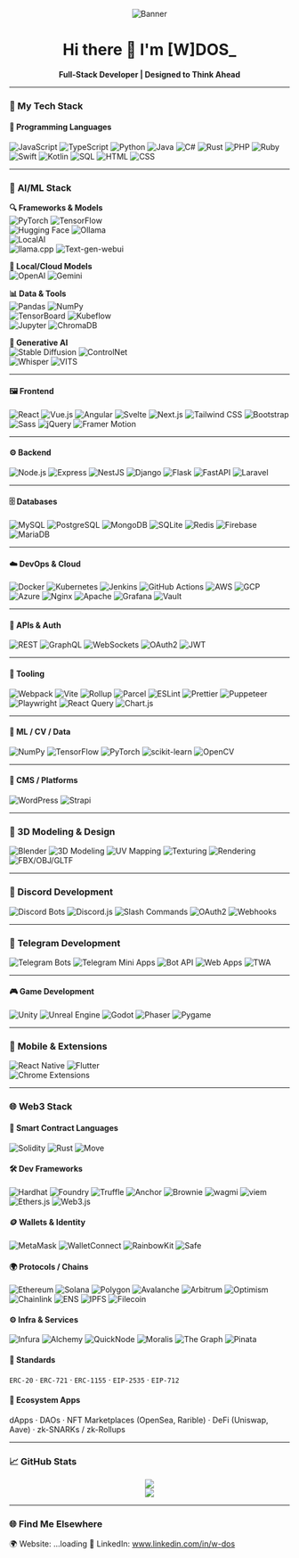 <p align="center">
  <img src="https://i.ibb.co/8DYJFQTh/WDOS-Banner.png" alt="Banner" />
</p>

<h1 align="center">Hi there 👋 I'm [W]DOS_</h1>

<p align="center">
  <b>Full-Stack Developer | Designed to Think Ahead</b>
</p>

---

### 🚀 My Tech Stack

#### 🧠 Programming Languages  
![JavaScript](https://img.shields.io/badge/-JavaScript-F7DF1E?style=flat&logo=javascript&logoColor=black)
![TypeScript](https://img.shields.io/badge/-TypeScript-3178C6?style=flat&logo=typescript&logoColor=white)
![Python](https://img.shields.io/badge/-Python-3776AB?style=flat&logo=python&logoColor=white)
![Java](https://img.shields.io/badge/-Java-007396?style=flat&logo=java&logoColor=white)
![C#](https://img.shields.io/badge/-CSharp-239120?style=flat&logo=c-sharp&logoColor=white)
![Rust](https://img.shields.io/badge/-Rust-000000?style=flat&logo=rust&logoColor=white)
![PHP](https://img.shields.io/badge/-PHP-777BB4?style=flat&logo=php&logoColor=white)
![Ruby](https://img.shields.io/badge/-Ruby-CC342D?style=flat&logo=ruby&logoColor=white)
![Swift](https://img.shields.io/badge/-Swift-FA7343?style=flat&logo=swift&logoColor=white)
![Kotlin](https://img.shields.io/badge/-Kotlin-7F52FF?style=flat&logo=kotlin&logoColor=white)
![SQL](https://img.shields.io/badge/-SQL-4479A1?style=flat&logo=postgresql&logoColor=white)
![HTML](https://img.shields.io/badge/-HTML5-E34F26?style=flat&logo=html5&logoColor=white)
![CSS](https://img.shields.io/badge/-CSS3-1572B6?style=flat&logo=css3&logoColor=white)

---

### 🤖 **AI/ML Stack**  
**🔍 Frameworks & Models**  
![PyTorch](https://img.shields.io/badge/-PyTorch-EE4C2C?style=flat&logo=pytorch&logoColor=white) 
![TensorFlow](https://img.shields.io/badge/-TensorFlow-FF6F00?style=flat&logo=tensorflow&logoColor=white)  
![Hugging Face](https://img.shields.io/badge/-Hugging%20Face-FFD21E?style=flat&logo=huggingface&logoColor=black)
![Ollama](https://img.shields.io/badge/-Ollama-7E5BEF?style=flat)  
![LocalAI](https://img.shields.io/badge/-LocalAI-7E5BEF?style=flat)  
![llama.cpp](https://img.shields.io/badge/-llama.cpp-FF6C37?style=flat) 
![Text-gen-webui](https://img.shields.io/badge/-Text%20Gen%20WebUI-7E5BEF?style=flat)  

**🦙 Local/Cloud Models**  
![OpenAI](https://img.shields.io/badge/-OpenAI-412991?style=flat&logo=openai&logoColor=white)
![Gemini](https://img.shields.io/badge/-Gemini-4285F4?style=flat&logo=google-gemini&logoColor=white)  

**📊 Data & Tools**  
![Pandas](https://img.shields.io/badge/-Pandas-150458?style=flat&logo=pandas&logoColor=white) 
![NumPy](https://img.shields.io/badge/-NumPy-013243?style=flat&logo=numpy&logoColor=white)  
![TensorBoard](https://img.shields.io/badge/-TensorBoard-FF6F00?style=flat&logo=tensorflow&logoColor=white) 
![Kubeflow](https://img.shields.io/badge/-Kubeflow-326CE5?style=flat&logo=kubernetes&logoColor=white)  
![Jupyter](https://img.shields.io/badge/-Jupyter-F37626?style=flat&logo=jupyter&logoColor=white) 
![ChromaDB](https://img.shields.io/badge/-ChromaDB-FFD43B?style=flat)  

**🎨 Generative AI**  
![Stable Diffusion](https://img.shields.io/badge/-Stable%20Diffusion-000000?style=flat) 
![ControlNet](https://img.shields.io/badge/-ControlNet-000000?style=flat)  
![Whisper](https://img.shields.io/badge/-Whisper-000000?style=flat&logo=openai&logoColor=white) 
![VITS](https://img.shields.io/badge/-VITS-FF6C37?style=flat)  

---

#### 🖼 Frontend  
![React](https://img.shields.io/badge/-React-20232A?style=flat&logo=react&logoColor=61DAFB)
![Vue.js](https://img.shields.io/badge/-Vue.js-4FC08D?style=flat&logo=vue.js&logoColor=white)
![Angular](https://img.shields.io/badge/-Angular-DD0031?style=flat&logo=angular&logoColor=white)
![Svelte](https://img.shields.io/badge/-Svelte-FF3E00?style=flat&logo=svelte&logoColor=white)
![Next.js](https://img.shields.io/badge/-Next.js-000000?style=flat&logo=next.js&logoColor=white)
![Tailwind CSS](https://img.shields.io/badge/-TailwindCSS-38B2AC?style=flat&logo=tailwind-css&logoColor=white)
![Bootstrap](https://img.shields.io/badge/-Bootstrap-7952B3?style=flat&logo=bootstrap&logoColor=white)
![Sass](https://img.shields.io/badge/-Sass-CC6699?style=flat&logo=sass&logoColor=white)
![jQuery](https://img.shields.io/badge/-jQuery-0769AD?style=flat&logo=jquery&logoColor=white)
![Framer Motion](https://img.shields.io/badge/-Framer%20Motion-ff007f?style=flat&logo=framer&logoColor=white)

---

#### ⚙️ Backend  
![Node.js](https://img.shields.io/badge/-Node.js-339933?style=flat&logo=node.js&logoColor=white)
![Express](https://img.shields.io/badge/-Express-000000?style=flat&logo=express&logoColor=white)
![NestJS](https://img.shields.io/badge/-NestJS-E0234E?style=flat&logo=nestjs&logoColor=white)
![Django](https://img.shields.io/badge/-Django-092E20?style=flat&logo=django&logoColor=white)
![Flask](https://img.shields.io/badge/-Flask-000000?style=flat&logo=flask&logoColor=white)
![FastAPI](https://img.shields.io/badge/-FastAPI-009688?style=flat&logo=fastapi&logoColor=white)
![Laravel](https://img.shields.io/badge/-Laravel-FF2D20?style=flat&logo=laravel&logoColor=white)

---

#### 🗄️ Databases  
![MySQL](https://img.shields.io/badge/-MySQL-4479A1?style=flat&logo=mysql&logoColor=white)
![PostgreSQL](https://img.shields.io/badge/-PostgreSQL-336791?style=flat&logo=postgresql&logoColor=white)
![MongoDB](https://img.shields.io/badge/-MongoDB-47A248?style=flat&logo=mongodb&logoColor=white)
![SQLite](https://img.shields.io/badge/-SQLite-003B57?style=flat&logo=sqlite&logoColor=white)
![Redis](https://img.shields.io/badge/-Redis-DC382D?style=flat&logo=redis&logoColor=white)
![Firebase](https://img.shields.io/badge/-Firebase-FFCA28?style=flat&logo=firebase&logoColor=black)
![MariaDB](https://img.shields.io/badge/-MariaDB-003545?style=flat&logo=mariadb&logoColor=white)

---

#### ☁️ DevOps & Cloud  
![Docker](https://img.shields.io/badge/-Docker-2496ED?style=flat&logo=docker&logoColor=white)
![Kubernetes](https://img.shields.io/badge/-Kubernetes-326CE5?style=flat&logo=kubernetes&logoColor=white)
![Jenkins](https://img.shields.io/badge/-Jenkins-D24939?style=flat&logo=jenkins&logoColor=white)
![GitHub Actions](https://img.shields.io/badge/-GitHub%20Actions-2088FF?style=flat&logo=github-actions&logoColor=white)
![AWS](https://img.shields.io/badge/-AWS-232F3E?style=flat&logo=amazon-aws&logoColor=white)
![GCP](https://img.shields.io/badge/-GCP-4285F4?style=flat&logo=google-cloud&logoColor=white)
![Azure](https://img.shields.io/badge/-Azure-0078D4?style=flat&logo=microsoft-azure&logoColor=white)
![Nginx](https://img.shields.io/badge/-Nginx-009639?style=flat&logo=nginx&logoColor=white)
![Apache](https://img.shields.io/badge/-Apache-D22128?style=flat&logo=apache&logoColor=white)
![Grafana](https://img.shields.io/badge/-Grafana-F46800?style=flat&logo=grafana&logoColor=white)
![Vault](https://img.shields.io/badge/-Vault-000000?style=flat&logo=vault&logoColor=white)

---

#### 🔌 APIs & Auth  
![REST](https://img.shields.io/badge/-REST-ff007f?style=flat)
![GraphQL](https://img.shields.io/badge/-GraphQL-E10098?style=flat&logo=graphql&logoColor=white)
![WebSockets](https://img.shields.io/badge/-WebSockets-43853D?style=flat)
![OAuth2](https://img.shields.io/badge/-OAuth2-ff007f?style=flat)
![JWT](https://img.shields.io/badge/-JWT-000000?style=flat&logo=jsonwebtokens&logoColor=white)

---

#### 🧰 Tooling  
![Webpack](https://img.shields.io/badge/-Webpack-8DD6F9?style=flat&logo=webpack&logoColor=black)
![Vite](https://img.shields.io/badge/-Vite-646CFF?style=flat&logo=vite&logoColor=white)
![Rollup](https://img.shields.io/badge/-Rollup.js-EF3335?style=flat&logo=rollup.js&logoColor=white)
![Parcel](https://img.shields.io/badge/-Parcel-FF6C37?style=flat&logo=parcel&logoColor=white)
![ESLint](https://img.shields.io/badge/-ESLint-4B32C3?style=flat&logo=eslint&logoColor=white)
![Prettier](https://img.shields.io/badge/-Prettier-F7B93E?style=flat&logo=prettier&logoColor=black)
![Puppeteer](https://img.shields.io/badge/-Puppeteer-40B5A4?style=flat&logo=puppeteer&logoColor=white)
![Playwright](https://img.shields.io/badge/-Playwright-2EAD33?style=flat&logo=microsoft&logoColor=white)
![React Query](https://img.shields.io/badge/-React%20Query-FF4154?style=flat&logo=react-query&logoColor=white)
![Chart.js](https://img.shields.io/badge/-Chart.js-FF6384?style=flat&logo=chart.js&logoColor=white)

---

#### 🧪 ML / CV / Data
![NumPy](https://img.shields.io/badge/-NumPy-013243?style=flat&logo=numpy&logoColor=white)
![TensorFlow](https://img.shields.io/badge/-TensorFlow-FF6F00?style=flat&logo=tensorflow&logoColor=white)
![PyTorch](https://img.shields.io/badge/-PyTorch-EE4C2C?style=flat&logo=pytorch&logoColor=white)
![scikit-learn](https://img.shields.io/badge/-scikit--learn-F7931E?style=flat&logo=scikit-learn&logoColor=white)
![OpenCV](https://img.shields.io/badge/-OpenCV-5C3EE8?style=flat&logo=opencv&logoColor=white)

---

#### 🧱 CMS / Platforms  
![WordPress](https://img.shields.io/badge/-WordPress-21759B?style=flat&logo=wordpress&logoColor=white)
![Strapi](https://img.shields.io/badge/-Strapi-4945FF?style=flat&logo=strapi&logoColor=white)

---

### 🎨 3D Modeling & Design
![Blender](https://img.shields.io/badge/-Blender-F5792A?style=flat&logo=blender&logoColor=white)
![3D Modeling](https://img.shields.io/badge/-3D_Modeling-ff007f?style=flat)
![UV Mapping](https://img.shields.io/badge/-UV_Mapping-ff007f?style=flat)
![Texturing](https://img.shields.io/badge/-Texturing-ff007f?style=flat)
![Rendering](https://img.shields.io/badge/-Rendering-ff007f?style=flat)
![FBX/OBJ/GLTF](https://img.shields.io/badge/-FBX/OBJ/GLTF-ff007f?style=flat)

---

### 🤖 Discord Development
![Discord Bots](https://img.shields.io/badge/-Discord_Bots-5865F2?style=flat&logo=discord&logoColor=white)
![Discord.js](https://img.shields.io/badge/-Discord.js-5865F2?style=flat&logo=discord&logoColor=white)
![Slash Commands](https://img.shields.io/badge/-Slash_Commands-5865F2?style=flat&logo=discord&logoColor=white)
![OAuth2](https://img.shields.io/badge/-OAuth2-5865F2?style=flat&logo=discord&logoColor=white)
![Webhooks](https://img.shields.io/badge/-Webhooks-5865F2?style=flat&logo=discord&logoColor=white)

---

### 🤖 **Telegram Development**
![Telegram Bots](https://img.shields.io/badge/-Telegram%20Bots-26A5E4?style=flat&logo=telegram&logoColor=white)
![Telegram Mini Apps](https://img.shields.io/badge/-Telegram%20Mini%20Apps-26A5E4?style=flat&logo=telegram&logoColor=white)
![Bot API](https://img.shields.io/badge/-Bot%20API-26A5E4?style=flat&logo=telegram&logoColor=white)
![Web Apps](https://img.shields.io/badge/-Web%20Apps-26A5E4?style=flat&logo=telegram&logoColor=white)
![TWA](https://img.shields.io/badge/-TWA%20(Telegram%20Web%20Apps)-26A5E4?style=flat&logo=telegram&logoColor=white)

---

#### 🎮 Game Development  
![Unity](https://img.shields.io/badge/-Unity-000000?style=flat&logo=unity&logoColor=white)
![Unreal Engine](https://img.shields.io/badge/-Unreal%20Engine-313131?style=flat&logo=unreal-engine&logoColor=white)
![Godot](https://img.shields.io/badge/-Godot-478CBF?style=flat&logo=godot-engine&logoColor=white)
![Phaser](https://img.shields.io/badge/-Phaser-8BC34A?style=flat)
![Pygame](https://img.shields.io/badge/-Pygame-3670A0?style=flat)

---

### 📱 **Mobile & Extensions**  
![React Native](https://img.shields.io/badge/-React%20Native-61DAFB?style=flat&logo=react&logoColor=white) 
![Flutter](https://img.shields.io/badge/-Flutter-02569B?style=flat&logo=flutter&logoColor=white)  
![Chrome Extensions](https://img.shields.io/badge/-Chrome%20Extensions-4285F4?style=flat&logo=google-chrome&logoColor=white)  

---

### 🌐 Web3 Stack

#### 🔐 Smart Contract Languages  
![Solidity](https://img.shields.io/badge/-Solidity-363636?style=flat&logo=solidity&logoColor=white)
![Rust](https://img.shields.io/badge/-Rust-000000?style=flat&logo=rust&logoColor=white)
![Move](https://img.shields.io/badge/-Move-ff007f?style=flat)

#### 🛠 Dev Frameworks  
![Hardhat](https://img.shields.io/badge/-Hardhat-000000?style=flat)
![Foundry](https://img.shields.io/badge/-Foundry-ff007f?style=flat)
![Truffle](https://img.shields.io/badge/-Truffle-3F3F3F?style=flat&logo=truffle&logoColor=white)
![Anchor](https://img.shields.io/badge/-Anchor-6B4DC4?style=flat)
![Brownie](https://img.shields.io/badge/-Brownie-ff007f?style=flat)
![wagmi](https://img.shields.io/badge/-wagmi-2E2E2E?style=flat)
![viem](https://img.shields.io/badge/-viem-ff007f?style=flat)
![Ethers.js](https://img.shields.io/badge/-Ethers.js-333?style=flat)
![Web3.js](https://img.shields.io/badge/-Web3.js-F16822?style=flat)

#### 🪙 Wallets & Identity  
![MetaMask](https://img.shields.io/badge/-MetaMask-F6851B?style=flat&logo=metamask&logoColor=white)
![WalletConnect](https://img.shields.io/badge/-WalletConnect-3B99FC?style=flat&logo=walletconnect&logoColor=white)
![RainbowKit](https://img.shields.io/badge/-RainbowKit-ff007f?style=flat)
![Safe](https://img.shields.io/badge/-Safe-7C5CFA?style=flat)

#### 🌍 Protocols / Chains  
![Ethereum](https://img.shields.io/badge/-Ethereum-3C3C3D?style=flat&logo=ethereum&logoColor=white)
![Solana](https://img.shields.io/badge/-Solana-00FFA3?style=flat&logo=solana&logoColor=black)
![Polygon](https://img.shields.io/badge/-Polygon-8247E5?style=flat&logo=polygon&logoColor=white)
![Avalanche](https://img.shields.io/badge/-Avalanche-E84142?style=flat&logo=avalanche&logoColor=white)
![Arbitrum](https://img.shields.io/badge/-Arbitrum-28A0F0?style=flat)
![Optimism](https://img.shields.io/badge/-Optimism-FF0420?style=flat)
![Chainlink](https://img.shields.io/badge/-Chainlink-375BD2?style=flat&logo=chainlink&logoColor=white)
![ENS](https://img.shields.io/badge/-ENS-3A3A3A?style=flat)
![IPFS](https://img.shields.io/badge/-IPFS-65C2CB?style=flat&logo=ipfs&logoColor=white)
![Filecoin](https://img.shields.io/badge/-Filecoin-0090FF?style=flat&logo=filecoin&logoColor=white)

#### ⚙️ Infra & Services  
![Infura](https://img.shields.io/badge/-Infura-F46363?style=flat)
![Alchemy](https://img.shields.io/badge/-Alchemy-1868DC?style=flat)
![QuickNode](https://img.shields.io/badge/-QuickNode-4A90E2?style=flat)
![Moralis](https://img.shields.io/badge/-Moralis-43D9AD?style=flat)
![The Graph](https://img.shields.io/badge/-The%20Graph-6747ED?style=flat&logo=the-graph&logoColor=white)
![Pinata](https://img.shields.io/badge/-Pinata-FE53BB?style=flat)

#### 📜 Standards  
`ERC-20` · `ERC-721` · `ERC-1155` · `EIP-2535` · `EIP-712`

#### 🧩 Ecosystem Apps  
dApps · DAOs · NFT Marketplaces (OpenSea, Rarible) · DeFi (Uniswap, Aave) · zk-SNARKs / zk-Rollups

---

### 📈 GitHub Stats

<p align="center">
  <img src="https://github-readme-stats.vercel.app/api?username=W-DOS0&show_icons=true&theme=radical" />
  <br/>
  <img src="https://github-readme-streak-stats.herokuapp.com/?user=W-DOS0&theme=radical" />
</p>

---

### 🌐 Find Me Elsewhere  
🌍 Website: ...loading 
💼 LinkedIn: www.linkedin.com/in/w-dos
